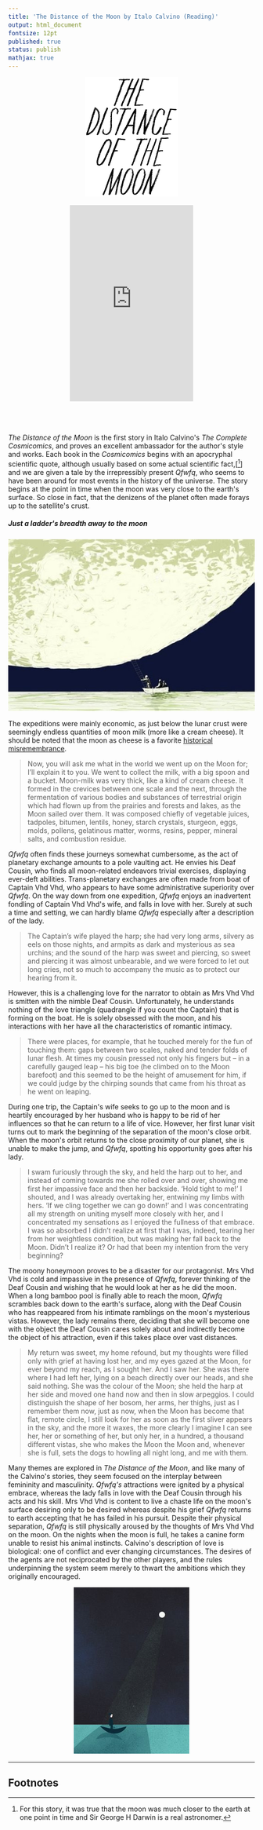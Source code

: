 ```yaml
---
title: 'The Distance of the Moon by Italo Calvino (Reading)'
output: html_document
fontsize: 12pt
published: true
status: publish
mathjax: true
---
```


<p align="center"><img src="/figures/the_distance_of_the_moon.png"></p>

<p align="center">
<iframe width="50%" height="400" scrolling="no" frameborder="no" src="https://w.soundcloud.com/player/?url=https%3A//api.soundcloud.com/tracks/344731455&amp;color=%23ff5500&amp;auto_play=false&amp;hide_related=false&amp;show_comments=true&amp;show_user=true&amp;show_reposts=false&amp;visual=true">
</iframe>
</p>
<br>
<br>

*The Distance of the Moon* is the first story in Italo Calvino's *The Complete Cosmicomics*, and proves an excellent ambassador for the author's style and works. Each book in the *Cosmicomics* begins with an apocryphal scientific quote, although usually based on some actual scientific fact,[[^1]] and we are given a tale by the irrepressibly present *Qfwfq*, who seems to have been around for most events in the history of the universe. The story begins at the point in time when the moon was very close to the earth's surface. So close in fact, that the denizens of the planet  often made forays up to the satellite's crust.

<p align="center"><h5>Just a ladder's breadth away to the moon</h5></p>
<p align="center"><img src="/figures/ladder_moon.jpg"></p>

The expeditions were mainly economic, as just below the lunar crust were seemingly endless quantities of moon milk (more like a cream cheese). It should be noted that the moon as cheese is a favorite [historical misremembrance](https://en.wikipedia.org/wiki/The_Moon_is_made_of_green_cheese).

> Now, you will ask me what in the world we went up on the Moon for; I’ll explain it to you. We went to collect the milk, with a big spoon and a bucket. Moon-milk was very thick, like a kind of cream cheese. It formed in the crevices between one scale and the next, through the fermentation of various bodies and substances of terrestrial origin which had flown up from the prairies and forests and lakes, as the Moon sailed over them. It was composed chiefly of vegetable juices, tadpoles, bitumen, lentils, honey, starch crystals, sturgeon, eggs, molds, pollens, gelatinous matter, worms, resins, pepper, mineral salts, and combustion residue.

*Qfwfq* often finds these journeys somewhat cumbersome, as the act of planetary exchange amounts to a pole vaulting act. He envies his Deaf Cousin, who finds all moon-related endeavors trivial exercises, displaying ever-deft abilities. Trans-planetary exchanges are often made from boat of Captain Vhd Vhd, who appears to have some administrative superiority over *Qfwfq*. On the way down from one expedition, *Qfwfq* enjoys an inadvertent fondling of Captain Vhd Vhd's wife, and falls in love with her. Surely at such a time and setting, we can hardly blame *Qfwfq* especially after a description of the lady.

>  The Captain’s wife played the harp; she had very long arms, silvery as eels on those nights, and armpits as dark and mysterious as sea urchins; and the sound of the harp was sweet and piercing, so sweet and piercing it was almost unbearable, and we were forced to let out long cries, not so much to accompany the music as to protect our hearing from it.

However, this is a challenging love for the narrator to obtain as Mrs Vhd Vhd is smitten with the nimble Deaf Cousin. Unfortunately, he understands nothing of the love triangle (quadrangle if you count the Captain) that is forming on the boat. He is solely obsessed with the moon, and his interactions with her have all the characteristics of romantic intimacy.

> There were places, for example, that he touched merely for the fun of touching them: gaps between two scales, naked and tender folds of lunar flesh. At times my cousin pressed not only his fingers but – in a carefully gauged leap – his big toe (he climbed on to the Moon barefoot) and this seemed to be the height of amusement for him, if we could judge by the chirping sounds that came from his throat as he went on leaping.

During one trip, the Captain's wife seeks to go up to the moon and is heartily encouraged by her husband who is happy to be rid of her influences so that he can return to a life of vice. However, her first lunar visit turns out to mark the beginning of the separation of the moon's close orbit. When the moon's orbit returns to the close proximity of our planet, she is unable to make the jump, and *Qfwfq*, spotting his opportunity goes after his lady.

> I swam furiously through the sky, and held the harp out to her, and instead of coming towards me she rolled
over and over, showing me first her impassive face and then her backside. ‘Hold tight to me!’ I shouted, and I was already overtaking her, entwining my limbs with hers. ‘If we cling together we can go down!’ and I was concentrating all my strength on uniting myself more closely with her, and I concentrated my sensations as I enjoyed the fullness of that embrace. I was so absorbed I didn’t realize at first that I was, indeed, tearing her from her weightless condition, but was making her fall back to the Moon. Didn’t I realize it? Or had that been my intention from the very beginning?

The moony honeymoon proves to be a disaster for our protagonist. Mrs Vhd Vhd is cold and impassive in the presence of *Qfwfq*, forever thinking of the Deaf Cousin and wishing that he would look at her as he did the moon. When a long bamboo pool is finally able to reach the moon, *Qfwfq* scrambles back down to the earth's surface, along with the Deaf Cousin who has reappeared from his intimate ramblings on the moon's mysterious vistas. However, the lady remains there, deciding that she will become one with the object the Deaf Cousin cares solely about and indirectly become the object of his attraction, even if this takes place over vast distances.

> My return was sweet, my home refound, but my thoughts were filled only with grief at having lost her, and my eyes gazed at the Moon, for ever beyond my reach, as I sought her. And I saw her. She was there where I had left her, lying on a beach directly over our heads, and she said nothing. She was the colour of the Moon; she held the harp at her side and moved one hand now and then in slow arpeggios. I could distinguish the shape of her bosom, her arms, her thighs, just as I remember them now, just as now, when the Moon has become that flat, remote circle, I still look for her as soon as the first sliver appears in the sky, and the more it waxes, the more clearly I imagine I can see her, her or something of her, but only her, in a hundred, a thousand different vistas, she who makes the Moon the Moon and, whenever she is full, sets the dogs to howling all night long, and me with them.

Many themes are explored in *The Distance of the Moon*, and like many of the Calvino's stories, they seem focused on the interplay between femininity and masculinity. *Qfwfq's* attractions were ignited by a physical embrace, whereas the lady falls in love with the Deaf Cousin through his acts and his skill. Mrs Vhd Vhd is content to live a chaste life on the moon's surface desiring only to be desired whereas despite his grief *Qfwfq* returns to earth accepting that he has failed in his pursuit. Despite their physical separation, *Qfwfq* is still physically aroused by the thoughts of Mrs Vhd Vhd on the moon. On the nights when the moon is full, he takes a canine form unable to resist his animal instincts. Calvino's description of love is biological: one of conflict and ever changing circumstances. The desires of the agents are not reciprocated by the other players, and the rules underpinning the system seem merely to thwart the ambitions which they originally encouraged.

<p align="center"><img src="/figures/more_distance.jpg"></p>

* * *

## Footnotes

[^1]: For this story, it was true that the moon was much closer to the earth at one point in time and Sir George H Darwin is a real astronomer.  
